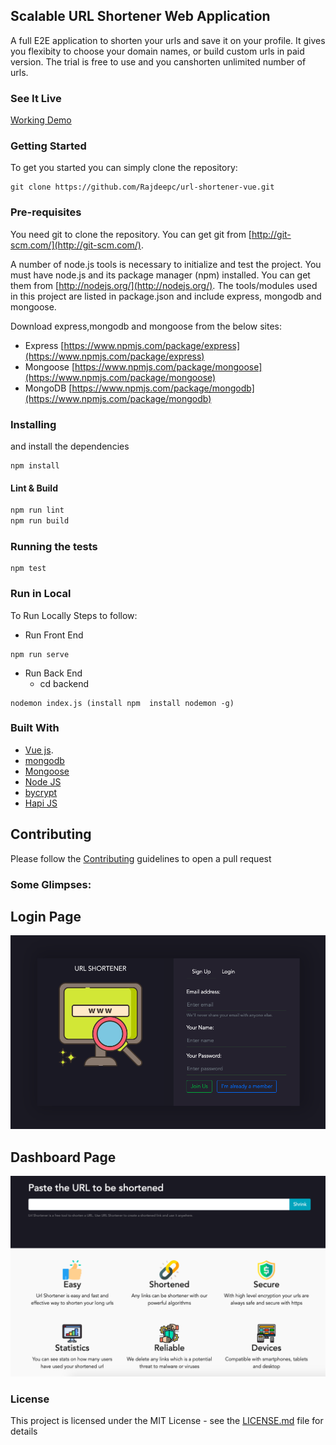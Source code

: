 ## Scalable URL Shortener Web Application

A full E2E application to shorten your urls and save it on your profile. It gives you flexibity to choose your domain names, or build custom urls in paid version. The trial is free to use and you canshorten unlimited number of urls.

### See It Live
[Working Demo](https://razorurl.herokuapp.com/)

### Getting Started
To get you started you can simply clone the repository:

```
git clone https://github.com/Rajdeepc/url-shortener-vue.git
```

### Pre-requisites
You need git to clone the repository. You can get git from
[http://git-scm.com/](http://git-scm.com/).

A number of node.js tools is necessary to initialize and test the project. You must have node.js and its package manager (npm) installed. You can get them from  [http://nodejs.org/](http://nodejs.org/). The tools/modules used in this project are listed in package.json and include express, mongodb and mongoose.

Download express,mongodb and mongoose from the below sites:
 - Express [https://www.npmjs.com/package/express](https://www.npmjs.com/package/express)
 - Mongoose [https://www.npmjs.com/package/mongoose](https://www.npmjs.com/package/mongoose)
 - MongoDB [https://www.npmjs.com/package/mongodb](https://www.npmjs.com/package/mongodb)

### Installing

and install the dependencies
```
npm install
```

#### Lint & Build

```sh
npm run lint
npm run build
```

### Running the tests
```
npm test
```

### Run in Local

To Run Locally Steps to follow:

* Run Front End
```
npm run serve
```

* Run Back End
    - cd backend
```
nodemon index.js (install npm  install nodemon -g)
```

### Built With

* [Vue js](https://github.com/facebook/vue/).
* [mongodb](https://github.com/mongodb/mongo)
* [Mongoose](https://github.com/Automattic/mongoose)
* [Node JS](https://nodejs.org/en/)
* [bycrypt](https://github.com/kelektiv/node.bcrypt.js/)
* [Hapi JS](https://github.com/hapijs/hapi)


## Contributing

Please follow the [Contributing](./github/CONTRIBUTING.md) guidelines to open a pull request

### Some Glimpses:

## Login Page
![Home Page](./github/loginurlpng.png)

## Dashboard Page
![Dashboard Page](./github/urldash.png)



### License

This project is licensed under the MIT License - see the [LICENSE.md](./github/LICENSE.md) file for details
